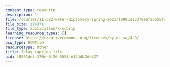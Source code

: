 ```yaml
---
content_type: resource
description: ''
file: /courses/11-382-water-diplomacy-spring-2021/f0991de3370e6f26555fe12ddb2de327_kAeDRfk6A9w.srt
file_size: 114371
file_type: application/x-subrip
learning_resource_types: []
license: https://creativecommons.org/licenses/by-nc-sa/4.0/
ocw_type: OCWFile
resourcetype: Other
title: 3play caption file
uid: f0991de3-370e-6f26-555f-e12ddb2de327
---
```

